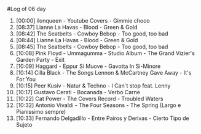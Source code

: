 #Log of 06 day

1. [00:00] ilonqueen - Youtube Covers - Gimmie choco
1. [08:37] Lianne La Havas - Blood - Green & Gold
1. [08:42] The Seatbelts - Cowboy Bebop - Too good, too bad
1. [08:44] Lianne La Havas - Blood - Green & Gold
1. [08:45] The Seatbelts - Cowboy Bebop - Too good, too bad
1. [10:08] Pink Floyd - Ummagumma - Studio Album - The Grand Vizier's Garden Party - Exit
1. [10:09] Haggard - Eppur Si Muove - Gavotta In Si-Minore
1. [10:14] Cilla Black - The Songs Lennon & McCartney Gave Away - It's For You
1. [10:15] Peer Kusiv - Natur & Techno - I Can´t stop feat. Lenny
1. [10:17] Gustavo Cerati - Bocanada - Verbo Carne
1. [10:22] Cat Power - The Covers Record - Troubled Waters
1. [10:32] Antonio Vivaldi - The Four Seasons - The Spring  (Largo e Pianissimo sempre)
1. [10:33] Fernando Delgadillo - Entre Pairos y Derivas - Cierto Tipo de Sujeto
